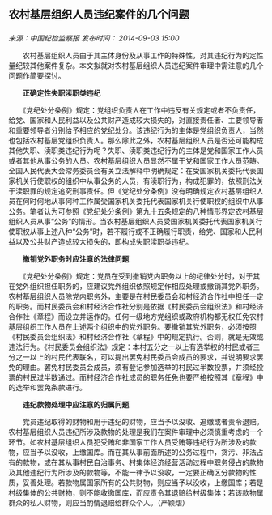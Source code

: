 ## 农村基层组织人员违纪案件的几个问题

### 

_来源：中国纪检监察报_ _发布时间： 2014-09-03 15:00_

　　农村基层组织人员由于其主体身份及从事工作的特殊性，对其违纪行为的定性量纪较其他案件复杂。本文拟就对农村基层组织人员违纪案件审理中需注意的几个问题作简要探讨。

　　**正确定性失职渎职类违纪**

　　《党纪处分条例》规定：党组织负责人在工作中违反有关规定或者不负责任，给党、国家和人民利益以及公共财产造成较大损失的，对直接责任者、主要领导者和重要领导者分别给予相应的党纪处分。该违纪行为的主体是党组织负责人，当然也包括农村基层党组织负责人。那么除此之外，农村基层组织人员是否还可能构成其他失职、渎职类违纪行为呢？失职、渎职类违纪行为的主体是党和国家工作人员或者其他从事公务的人员。农村基层组织人员显然不属于党和国家工作人员范畴。全国人民代表大会常务委员会有关立法解释中明确规定：在受国家机关委托代表国家机关行使职权的组织中从事公务的人员，有渎职行为，构成犯罪的，依照刑法关于渎职罪的规定追究刑事责任。但《党纪处分条例》没有明确规定农村基层组织人员在何时何地从事何种工作属受国家机关委托代表国家机关行使职权的组织中从事公务。笔者认为可参照《党纪处分条例》第九十五条规定的八种情形界定农村基层组织人员从事“公务”的情形。当农村基层组织人员受国家机关委托代表国家机关行使职权从事上述八种“公务”时，若不履行或不正确履行职责，给党、国家和人民利益以及公共财产造成较大损失的，即构成失职渎职类违纪。

　　**撤销党外职务时应注意的法律问题**

　　《党纪处分条例》规定：党员在受到撤销党内职务以上的纪律处分时，对于其在党外组织担任职务的，应建议党外组织依照规定作相应处理或撤销其党外职务。农村基层组织人员除党内职务外，主要是在村民委员会和村经济合作社中担任一定的职务。而村民委员会和村经济合作社分别是依据《村民委员会组织法》和村经济合作社《章程》而设立并运作的。任何一级地方党组织或政府机构都无权任免农村基层组织工作人员在上述两个组织中的党外职务。要撤销其党外职务，必须按照《村民委员会组织法》和村经济合作社《章程》中的规定执行。否则，就是无效或违法行为。《村民委员会组织法》规定：本村五分之一以上有选举权的村民或者三分之一以上的村民代表联名，可以提出罢免村民委员会成员的要求，并说明要求罢免的理由。罢免村民委员会成员，须有登记参加选举的村民过半数投票，并须经投票的村民过半数通过。而村经济合作社成员的职务任免也要严格按照其《章程》中的选举和罢免条款进行。

　　**违纪款物处理中应注意的归属问题**

　　党员违纪取得的财物和用于违纪的财物，应当予以没收、追缴或者责令退赔。农村基层组织人员违纪所涉及款物的处理是我们在案件审理中必须慎重考虑的一个环节。如农村基层组织人员犯受贿和非国家工作人员受贿等违纪行为所涉及的款物，应当予以没收，上缴国库。而在其从事前面所述的公务过程中，贪污、非法占有的款物，或在其从事村民自治事务、村集体经济经营活动过程中职务侵占的款物及其他违纪行为所涉及的款物等，不能一律予以没收，一定要正确区分款物的性质，妥善处理。若款物属国家所有的公共财物，则应当予以没收，上缴国库；若是村级集体的公共财物，则不能收缴国库，而应责令其退赔给村级集体；若该款物属群众的私人财物，则应当酌情退赔给群众个人。（严颖熠）